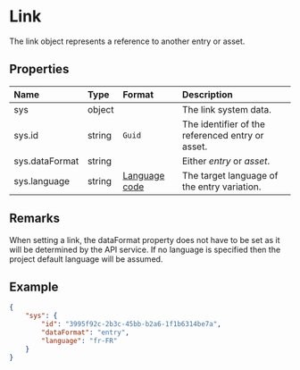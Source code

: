 # Link

The link object represents a reference to another entry or asset.

## Properties

| Name | Type | Format | Description |
| :------- | :--- | :-- | :---------- |
| sys | object | | The link system data. |
| sys.id | string | `Guid` | The identifier of the referenced entry or asset. |
| sys.dataFormat | string | | Either *entry* or *asset*. |
| sys.language | string | [Language code](/key-concepts/localization.md) | The target language of the entry variation. |

## Remarks

When setting a link, the dataFormat property does not have to be set as it will be determined by the API service. If no language is specified then the project default language will be assumed.

## Example

```json
{
    "sys": {
        "id": "3995f92c-2b3c-45bb-b2a6-1f1b6314be7a",
        "dataFormat": "entry",
        "language": "fr-FR"
    }
}
```
